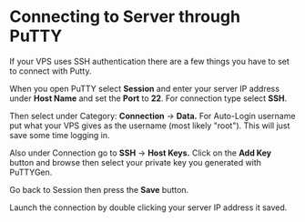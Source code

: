 # Connecting to Server through PuTTY

If your VPS uses SSH authentication there are a few things you have to set to connect with Putty.

When you open PuTTY select **Session** and enter your server IP address under **Host Name** and set the **Port** to **22**. For connection type select **SSH**.

Then select under Category: **Connection** -&gt; **Data.** For Auto-Login username put what your VPS gives as the username (most likely &quot;root&quot;). This will just save some time logging in.

Also under Connection go to **SSH** -&gt; **Host Keys.** Click on the **Add Key** button and browse then select your private key you generated with PuTTYGen.

Go back to Session then press the **Save** button.

Launch the connection by double clicking your server IP address it saved.